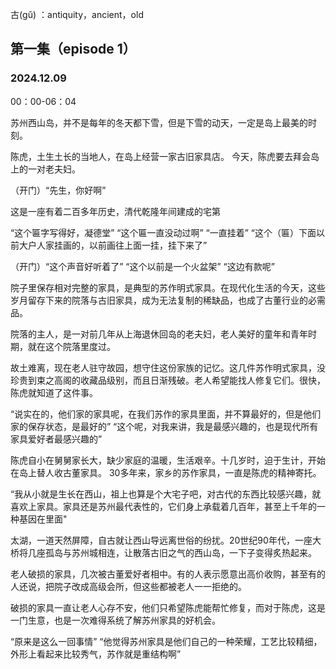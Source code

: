 古(gǔ) ：antiquity，ancient，old

## 第一集（episode 1）
### 2024.12.09 
00：00-06：04 


苏州西山岛，并不是每年的冬天都下雪，但是下雪的动天，一定是岛上最美的时刻。


陈虎，土生土长的当地人，在岛上经营一家古旧家具店。
今天，陈虎要去拜会岛上的一对老夫妇。

（开门）“先生，你好啊”

这是一座有着二百多年历史，清代乾隆年间建成的宅第

“这个匾字写得好，凝德堂”
“这个匾一直没动过啊” “一直挂着”
“这个（匾）下面以前大户人家挂画的，以前画往上面一挂，挂下来了”

（开门）“这个声音好听着了”
“这个以前是一个火盆架” “这边有款呢”

院子里保存相对完整的家具，是典型的苏作明式家具。在现代化生活的今天，这些岁月留存下来的院落与古旧家具，成为无法复制的稀缺品，也成了古董行业的必需品。

院落的主人，是一对前几年从上海退休回岛的老夫妇，老人美好的童年和青年时期，就在这个院落里度过。

故土难离，现在老人驻守故园，想守住这份家族的记忆。这几件苏作明式家具，没珍贵到束之高阁的收藏品级别，而且日渐残破。老人希望能找人修复它们。很快，陈虎就知道了这件事。

“说实在的，他们家的家具呢，在我们苏作的家具里面，并不算最好的，但是他们家的保存状态，是最好的”
“这个呢，对我来讲，我是最感兴趣的，也是现代所有家具爱好者最感兴趣的”

陈虎自小在舅舅家长大，缺少家庭的温暖，生活艰辛。十几岁时，迫于生计，开始在岛上替人收古董家具。
30多年来，家乡的苏作家具，一直是陈虎的精神寄托。

“我从小就是生长在西山，祖上也算是个大宅子吧，对古代的东西比较感兴趣，就喜欢上家具。家具还是苏州最代表性的，它们身上承载着几百年，甚至上千年的一种基因在里面"

太湖，一道天然屏障，自古就让西山导远离世俗的纷扰。20世纪90年代，一座大桥将几座孤岛与苏州城相连，让散落古旧之气的西山岛，一下子变得炙热起来。

老人破损的家具，几次被古董爱好者相中。有的人表示愿意出高价收购，甚至有的人还说，把院子改成高级会所，但这些都被老人一一拒绝的。

破损的家具一直让老人心存不安，他们只希望陈虎能帮忙修复，而对于陈虎，这是一门生意，也是一次难得系统了解苏州家具的好机会。

“原来是这么一回事情” 
“他觉得苏州家具是他们自己的一种荣耀，工艺比较精细，外形上看起来比较秀气，苏作就是重结构啊”

